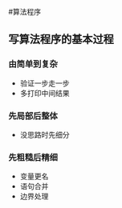 #算法程序
## 写算法程序的基本过程
### 由简单到复杂
- 验证一步走一步
- 多打印中间结果
### 先局部后整体
- 没思路时先细分
### 先粗糙后精细
- 变量更名
- 语句合并
- 边界处理
 
